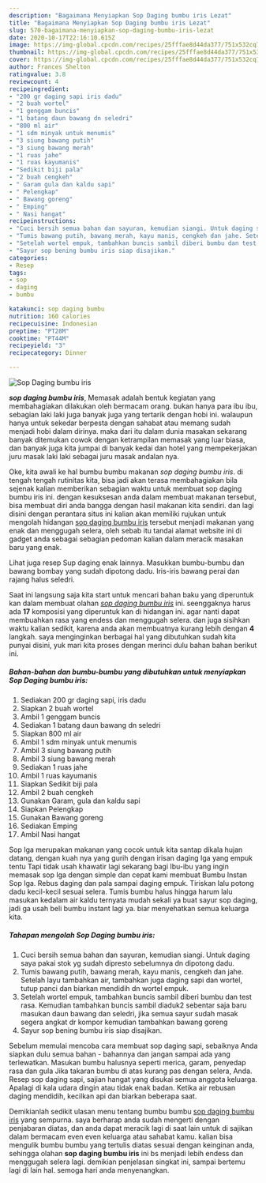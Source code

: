 ```yaml
---
description: "Bagaimana Menyiapkan Sop Daging bumbu iris Lezat"
title: "Bagaimana Menyiapkan Sop Daging bumbu iris Lezat"
slug: 570-bagaimana-menyiapkan-sop-daging-bumbu-iris-lezat
date: 2020-10-17T22:16:10.615Z
image: https://img-global.cpcdn.com/recipes/25fffae8d44da377/751x532cq70/sop-daging-bumbu-iris-foto-resep-utama.jpg
thumbnail: https://img-global.cpcdn.com/recipes/25fffae8d44da377/751x532cq70/sop-daging-bumbu-iris-foto-resep-utama.jpg
cover: https://img-global.cpcdn.com/recipes/25fffae8d44da377/751x532cq70/sop-daging-bumbu-iris-foto-resep-utama.jpg
author: Frances Shelton
ratingvalue: 3.8
reviewcount: 4
recipeingredient:
- "200 gr daging sapi iris dadu"
- "2 buah wortel"
- "1 genggam buncis"
- "1 batang daun bawang dn seledri"
- "800 ml air"
- "1 sdm minyak untuk menumis"
- "3 siung bawang putih"
- "3 siung bawang merah"
- "1 ruas jahe"
- "1 ruas kayumanis"
- "Sedikit biji pala"
- "2 buah cengkeh"
- " Garam gula dan kaldu sapi"
- " Pelengkap"
- " Bawang goreng"
- " Emping"
- " Nasi hangat"
recipeinstructions:
- "Cuci bersih semua bahan dan sayuran, kemudian siangi. Untuk daging saya pakai stok yg sudah dipresto sebelumnya dn dipotong dadu."
- "Tumis bawang putih, bawang merah, kayu manis, cengkeh dan jahe. Setelah layu tambahkan air, tambahkan juga daging sapi dan wortel, tutup panci dan biarkan mendidih dn wortel empuk."
- "Setelah wortel empuk, tambahkan buncis sambil diberi bumbu dan test rasa. Kemudian tambahkan buncis sambil diaduk2 sebentar saja baru masukan daun bawang dan seledri, jika semua sayur sudah masak segera angkat dr kompor kemudian tambahkan bawang goreng"
- "Sayur sop bening bumbu iris siap disajikan."
categories:
- Resep
tags:
- sop
- daging
- bumbu

katakunci: sop daging bumbu 
nutrition: 160 calories
recipecuisine: Indonesian
preptime: "PT28M"
cooktime: "PT44M"
recipeyield: "3"
recipecategory: Dinner

---
```



![Sop Daging bumbu iris](https://img-global.cpcdn.com/recipes/25fffae8d44da377/751x532cq70/sop-daging-bumbu-iris-foto-resep-utama.jpg)

<b><i>sop daging bumbu iris</i></b>, Memasak adalah bentuk kegiatan yang membahagiakan dilakukan oleh bermacam orang. bukan hanya para ibu ibu, sebagian laki laki juga banyak juga yang tertarik dengan hobi ini. walaupun hanya untuk sekedar berpesta dengan sahabat atau memang sudah menjadi hobi dalam dirinya. maka dari itu dalam dunia masakan sekarang banyak ditemukan cowok dengan ketrampilan memasak yang luar biasa, dan banyak juga kita jumpai di banyak kedai dan hotel yang mempekerjakan juru masak laki laki sebagai juru masak andalan nya.

Oke, kita awali ke hal bumbu bumbu makanan <i>sop daging bumbu iris</i>. di tengah tengah rutinitas kita, bisa jadi akan terasa membahagiakan bila sejenak kalian memberikan sebagian waktu untuk membuat sop daging bumbu iris ini. dengan kesuksesan anda dalam membuat makanan tersebut, bisa membuat diri anda bangga dengan hasil makanan kita sendiri. dan lagi disini dengan perantara situs ini kalian akan memiliki rujukan untuk mengolah hidangan <u>sop daging bumbu iris</u> tersebut menjadi makanan yang enak dan menggugah selera, oleh sebab itu tandai alamat website ini di gadget anda sebagai sebagian pedoman kalian dalam meracik masakan baru yang enak.

Lihat juga resep Sup daging enak lainnya. Masukkan bumbu-bumbu dan bawang bombay yang sudah dipotong dadu. Iris-iris bawang perai dan rajang halus seledri.


Saat ini langsung saja kita start untuk mencari bahan baku yang diperuntuk kan dalam membuat olahan <u><i>sop daging bumbu iris</i></u> ini. seenggaknya harus ada <b>17</b> komposisi yang diperuntuk kan di hidangan ini. agar nanti dapat membuahkan rasa yang endess dan menggugah selera. dan juga sisihkan waktu kalian sedikit, karena anda akan membuatnya kurang lebih dengan <b>4</b> langkah. saya menginginkan berbagai hal yang dibutuhkan sudah kita punyai disini, yuk mari kita proses dengan merinci dulu bahan bahan berikut ini.

<!--inarticleads1-->

##### Bahan-bahan dan bumbu-bumbu yang dibutuhkan untuk menyiapkan Sop Daging bumbu iris:

1. Sediakan 200 gr daging sapi, iris dadu
1. Siapkan 2 buah wortel
1. Ambil 1 genggam buncis
1. Sediakan 1 batang daun bawang dn seledri
1. Siapkan 800 ml air
1. Ambil 1 sdm minyak untuk menumis
1. Ambil 3 siung bawang putih
1. Ambil 3 siung bawang merah
1. Sediakan 1 ruas jahe
1. Ambil 1 ruas kayumanis
1. Siapkan Sedikit biji pala
1. Ambil 2 buah cengkeh
1. Gunakan  Garam, gula dan kaldu sapi
1. Siapkan  Pelengkap
1. Gunakan  Bawang goreng
1. Sediakan  Emping
1. Ambil  Nasi hangat


Sop Iga merupakan makanan yang cocok untuk kita santap dikala hujan datang, dengan kuah nya yang gurih dengan irisan daging Iga yang empuk tentu Tapi tidak usah khawatir lagi sekarang bagi Ibu-ibu yang ingin memasak sop Iga dengan simple dan cepat kami membuat Bumbu Instan Sop Iga. Rebus daging dan pala sampai daging empuk. Tiriskan lalu potong dadu kecil-kecil sesuai selera. Tumis bumbu halus hingga harum lalu masukan kedalam air kaldu ternyata mudah sekali ya buat sayur sop daging, jadi ga usah beli bumbu instant lagi ya. biar menyehatkan semua keluarga kita. 

<!--inarticleads2-->

##### Tahapan mengolah Sop Daging bumbu iris:

1. Cuci bersih semua bahan dan sayuran, kemudian siangi. Untuk daging saya pakai stok yg sudah dipresto sebelumnya dn dipotong dadu.
1. Tumis bawang putih, bawang merah, kayu manis, cengkeh dan jahe. Setelah layu tambahkan air, tambahkan juga daging sapi dan wortel, tutup panci dan biarkan mendidih dn wortel empuk.
1. Setelah wortel empuk, tambahkan buncis sambil diberi bumbu dan test rasa. Kemudian tambahkan buncis sambil diaduk2 sebentar saja baru masukan daun bawang dan seledri, jika semua sayur sudah masak segera angkat dr kompor kemudian tambahkan bawang goreng
1. Sayur sop bening bumbu iris siap disajikan.


Sebelum memulai mencoba cara membuat sop daging sapi, sebaiknya Anda siapkan dulu semua bahan - bahannya dan jangan sampai ada yang terlewatkan. Masukan bumbu halusnya seperti merica, garam, penyedap rasa dan gula Jika takaran bumbu di atas kurang pas dengan selera, Anda. Resep sop daging sapi, sajian hangat yang disukai semua anggota keluarga. Apalagi di kala udara dingin atau tidak enak badan. Ketika air rebusan daging mendidih, kecilkan api dan biarkan beberapa saat. 

Demikianlah sedikit ulasan menu tentang bumbu bumbu <u>sop daging bumbu iris</u> yang sempurna. saya berharap anda sudah mengerti dengan penjabaran diatas, dan anda dapat meracik lagi di saat lain untuk di sajikan dalam bermacam even even keluarga atau sahabat kamu. kalian bisa mengulik bumbu bumbu yang tertulis diatas sesuai dengan keinginan anda, sehingga olahan <b>sop daging bumbu iris</b> ini bs menjadi lebih endess dan menggugah selera lagi. demikian penjelasan singkat ini, sampai bertemu lagi di lain hal. semoga hari anda menyenangkan.
